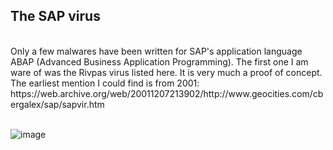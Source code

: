 
<h2>The SAP virus</h2>
<br>
Only a few malwares have been written for SAP's application language ABAP (Advanced Business Application Programming). The first one I am ware of was the Rivpas virus listed here. 
It is very much a proof of concept. The earliest mention I could find is from 2001:
https://web.archive.org/web/20011207213902/http://www.geocities.com/cbergalex/sap/sapvir.htm
<br><br>

![image](https://github.com/user-attachments/assets/c3e91e35-16bf-4e0f-821c-aec89835680f)







